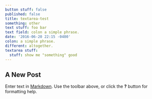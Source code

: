 ```yaml
---
button stuff: false
published: false
title: textarea-test
something: other
text stuff: foo bar
text field: colon a simple phrase.
date: '2016-06-20 22:15 -0400'
colon: a simple phrase.
different: altogether.
textarea stuff:
  stuff: show me "something" good
---
```

## A New Post

Enter text in [Markdown](http://daringfireball.net/projects/markdown/). Use the toolbar above, or click the **?** button for formatting help.
